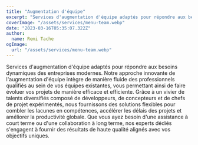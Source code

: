 ```yaml
---
title: "Augmentation d'équipe"
excerpt: "Services d'augmentation d'équipe adaptés pour répondre aux besoins dynamiques des entreprises modernes."
coverImage: "/assets/services/menu-team.webp"
date: "2023-03-16T05:35:07.322Z"
author:
  name: Remi Tache
ogImage:
  url: "/assets/services/menu-team.webp"
---
```


Services d'augmentation d'équipe adaptés pour répondre aux besoins dynamiques des entreprises modernes. Notre approche innovante de l'augmentation d'équipe intègre de manière fluide des professionnels qualifiés au sein de vos équipes existantes, vous permettant ainsi de faire évoluer vos projets de manière efficace et efficiente. Grâce à un vivier de talents diversifiés composé de développeurs, de concepteurs et de chefs de projet expérimentés, nous fournissons des solutions flexibles pour combler les lacunes en compétences, accélérer les délais des projets et améliorer la productivité globale. Que vous ayez besoin d'une assistance à court terme ou d'une collaboration à long terme, nos experts dédiés s'engagent à fournir des résultats de haute qualité alignés avec vos objectifs uniques.